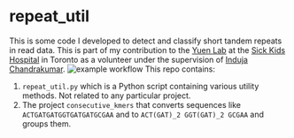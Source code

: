 # repeat_util

This is some code I developed to detect and classify short tandem repeats in read data. This is part of my contribution to the [Yuen Lab](https://lab.research.sickkids.ca/yuen/team/) at the [Sick Kids Hospital](https://www.sickkids.ca/) in
Toronto as a volunteer under the supervision of [Induja Chandrakumar](https://scholar.google.com/citations?user=9WoRnf8AAAAJ).
![example workflow](https://github.com/github/docs/actions/workflows/c-cpp.yml/badge.svg)
This repo contains:
 1. `repeat_util.py` which is a Python script containing various utility methods. Not related to any particular project.
 2. The project `consecutive_kmers` that converts sequences like `ACTGATGATGGTGATGATGCGAA` and to `ACT(GAT)_2 GGT(GAT)_2
    GCGAA` and groups them.
